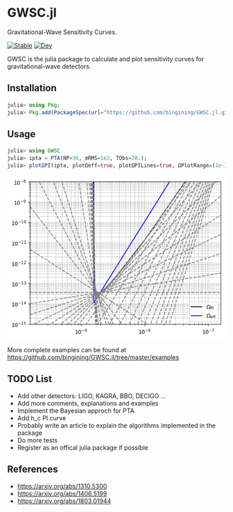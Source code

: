 # GWSC.jl

Gravitational-Wave Sensitivity Curves.

[![Stable](https://img.shields.io/badge/docs-stable-blue.svg)](https://bingining.github.io/GWSC.jl/stable)
[![Dev](https://img.shields.io/badge/docs-dev-blue.svg)](https://bingining.github.io/GWSC.jl/dev)

GWSC is the julia package to calculate and plot sensitivity curves for gravitational-wave detectors.

## Installation

```julia
julia> using Pkg;
julia> Pkg.add(PackageSpec(url="https://github.com/bingining/GWSC.jl.git"))
```


## Usage

```julia
julia> using GWSC
julia> ipta = PTA(NP=36, σRMS=1e2, TObs=20.);
julia> plotΩPI(ipta, plotΩeff=true, plotΩPILines=true, ΩPlotRange=(1e-15, 1e-8))
```
![](https://github.com/bingining/GWSC.jl/blob/master/test/pta.png)

More complete examples can be found at https://github.com/bingining/GWSC.jl/tree/master/examples

## TODO List
- Add other detectors: LIGO, KAGRA, BBO, DECIGO ...
- Add more comments, explanations and examples
- Implement the Bayesian approch for PTA
- Add h_c PI curve
- Probably write an article to explain the algorithms implemented in the package
- Do more tests
- Register as an offical julia package if possible

## References

* https://arxiv.org/abs/1310.5300
* https://arxiv.org/abs/1406.5199
* https://arxiv.org/abs/1803.01944

